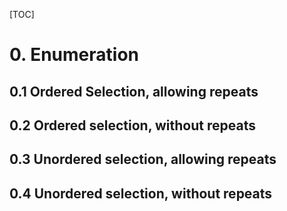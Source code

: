 [TOC]  

# 0. Enumeration

## 0.1 Ordered Selection, allowing repeats

## 0.2 Ordered selection, without repeats

## 0.3 Unordered selection, allowing repeats

## 0.4 Unordered selection, without repeats